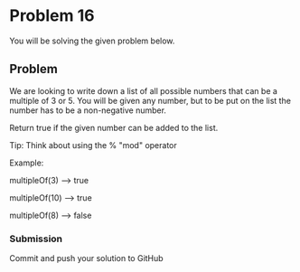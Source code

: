 # Problem 16

You will be solving the given problem below.

## Problem

We are looking to write down a list of all possible numbers that can be a
multiple of 3 or 5.
You will be given any number, but to be put on the list the number has to be a non-negative number.

Return true if the given number can be added to the list.

Tip: Think about using the % "mod" operator

Example:

multipleOf(3) --> true

multipleOf(10) --> true

multipleOf(8) --> false

### Submission

Commit and push your solution to GitHub
